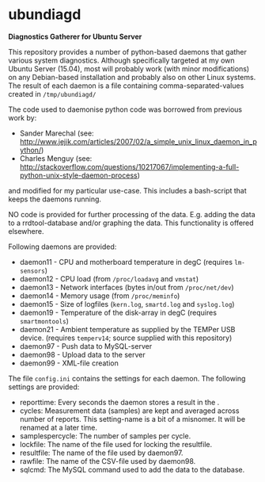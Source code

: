 # ubundiagd
**Diagnostics Gatherer for Ubuntu Server**

This repository provides a number of python-based daemons that gather various system diagnostics. Although specifically targeted at my own Ubuntu Server (15.04), most will probably work (with minor modifications) on any Debian-based installation and probably also on other Linux systems.
The result of each daemon is a file containing comma-separated-values created in `/tmp/ubundiagd/`

The code used to daemonise python code was borrowed from previous work by:
- Sander Marechal (see: http://www.jejik.com/articles/2007/02/a_simple_unix_linux_daemon_in_python/)
- Charles Menguy (see: http://stackoverflow.com/questions/10217067/implementing-a-full-python-unix-style-daemon-process)

and modified for my particular use-case. This includes a bash-script that keeps the daemons running.

NO code is provided for further processing of the data. E.g. adding the data to a rrdtool-database and/or graphing the data. This functionality is offered elsewhere.

Following daemons are provided:
- daemon11 - CPU and motherboard temperature in degC (requires `lm-sensors`)
- daemon12 - CPU load (from `/proc/loadavg` and `vmstat`)
- daemon13 - Network interfaces (bytes in/out from `/proc/net/dev`)
- daemon14 - Memory usage (from `/proc/meminfo`)
- daemon15 - Size of logfiles (`kern.log`, `smartd.log` and `syslog.log`)
- daemon19 - Temperature of the disk-array in degC (requires `smartmontools`)
- daemon21 - Ambient temperature as supplied by the TEMPer USB device. (requires `temperv14`; source supplied with this repository)
- daemon97 - Push data to MySQL-server
- daemon98 - Upload data to the server
- daemon99 - XML-file creation

The file `config.ini` contains the settings for each daemon. The following settings are provided:
- reporttime:       Every <reporttime> seconds the daemon stores a result in the <resultfile>.
- cycles:           Measurement data (samples) are kept and averaged across <cycles> number of reports. This setting-name is a bit of a misnomer. It will be renamed at a later time.
- samplespercycle:  The number of samples per cycle.
- lockfile:         The name of the file used for locking the resultfile.
- resultfile:       The name of the file used by daemon97.
- rawfile:          The name of the CSV-file used by daemon98.
- sqlcmd:           The MySQL command used to add the data to the database.
